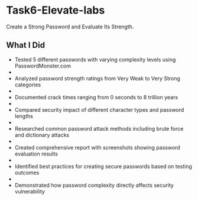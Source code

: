 # Task6-Elevate-labs
Create a Strong Password and Evaluate Its Strength.

## What I Did
- Tested 5 different passwords with varying complexity levels using PasswordMonster.com
- 
- Analyzed password strength ratings from Very Weak to Very Strong categories
-
- Documented crack times ranging from 0 seconds to 8 trillion years
-
-  Compared security impact of different character types and password lengths
-
- Researched common password attack methods including brute force and dictionary attacks
-
- Created comprehensive report with screenshots showing password evaluation results
-
- Identified best practices for creating secure passwords based on testing outcomes
-
- Demonstrated how password complexity directly affects security vulnerability

